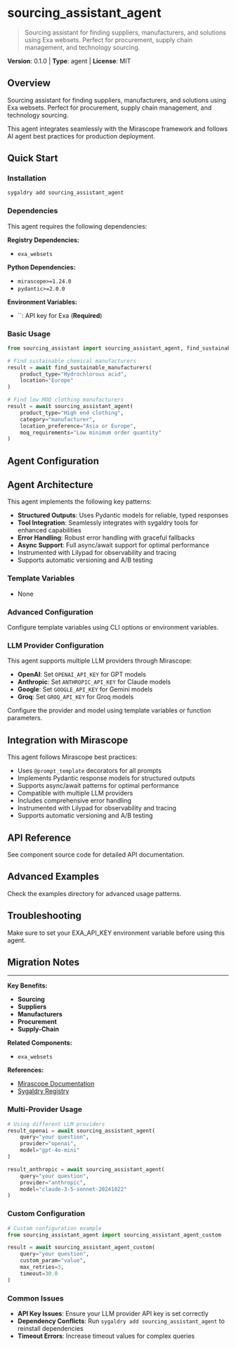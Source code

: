 # sourcing_assistant_agent
> Sourcing assistant for finding suppliers, manufacturers, and solutions using Exa websets. Perfect for procurement, supply chain management, and technology sourcing.

**Version**: 0.1.0 | **Type**: agent | **License**: MIT

## Overview

Sourcing assistant for finding suppliers, manufacturers, and solutions using Exa websets. Perfect for procurement, supply chain management, and technology sourcing.

This agent integrates seamlessly with the Mirascope framework and follows AI agent best practices for production deployment.

## Quick Start

### Installation

```bash
sygaldry add sourcing_assistant_agent
```

### Dependencies

This agent requires the following dependencies:

**Registry Dependencies:**

- `exa_websets`

**Python Dependencies:**

- `mirascope>=1.24.0`
- `pydantic>=2.0.0`

**Environment Variables:**

- ``: API key for Exa (**Required**)

### Basic Usage

```python
from sourcing_assistant import sourcing_assistant_agent, find_sustainable_manufacturers

# Find sustainable chemical manufacturers
result = await find_sustainable_manufacturers(
    product_type="Hydrochlorous acid",
    location="Europe"
)

# Find low MOQ clothing manufacturers
result = await sourcing_assistant_agent(
    product_type="High end clothing",
    category="manufacturer",
    location_preference="Asia or Europe",
    moq_requirements="Low minimum order quantity"
)
```

## Agent Configuration

## Agent Architecture

This agent implements the following key patterns:

- **Structured Outputs**: Uses Pydantic models for reliable, typed responses
- **Tool Integration**: Seamlessly integrates with sygaldry tools for enhanced capabilities
- **Error Handling**: Robust error handling with graceful fallbacks
- **Async Support**: Full async/await support for optimal performance
- Instrumented with Lilypad for observability and tracing
- Supports automatic versioning and A/B testing

### Template Variables

- None

### Advanced Configuration

Configure template variables using CLI options or environment variables.

### LLM Provider Configuration

This agent supports multiple LLM providers through Mirascope:

- **OpenAI**: Set `OPENAI_API_KEY` for GPT models
- **Anthropic**: Set `ANTHROPIC_API_KEY` for Claude models
- **Google**: Set `GOOGLE_API_KEY` for Gemini models
- **Groq**: Set `GROQ_API_KEY` for Groq models

Configure the provider and model using template variables or function parameters.

## Integration with Mirascope

This agent follows Mirascope best practices:

- Uses `@prompt_template` decorators for all prompts
- Implements Pydantic response models for structured outputs
- Supports async/await patterns for optimal performance
- Compatible with multiple LLM providers
- Includes comprehensive error handling
- Instrumented with Lilypad for observability and tracing
- Supports automatic versioning and A/B testing

## API Reference

See component source code for detailed API documentation.

## Advanced Examples

Check the examples directory for advanced usage patterns.

## Troubleshooting

Make sure to set your EXA_API_KEY environment variable before using this agent.

## Migration Notes

---

**Key Benefits:**

- **Sourcing**
- **Suppliers**
- **Manufacturers**
- **Procurement**
- **Supply-Chain**

**Related Components:**

- `exa_websets`

**References:**

- [Mirascope Documentation](https://mirascope.com)
- [Sygaldry Registry](https://github.com/greyhaven-ai/sygaldry)

### Multi-Provider Usage

```python
# Using different LLM providers
result_openai = await sourcing_assistant_agent(
    query="your question",
    provider="openai",
    model="gpt-4o-mini"
)

result_anthropic = await sourcing_assistant_agent(
    query="your question",
    provider="anthropic",
    model="claude-3-5-sonnet-20241022"
)
```

### Custom Configuration

```python
# Custom configuration example
from sourcing_assistant_agent import sourcing_assistant_agent_custom

result = await sourcing_assistant_agent_custom(
    query="your question",
    custom_param="value",
    max_retries=3,
    timeout=30.0
)
```

### Common Issues

- **API Key Issues**: Ensure your LLM provider API key is set correctly
- **Dependency Conflicts**: Run `sygaldry add sourcing_assistant_agent` to reinstall dependencies
- **Timeout Errors**: Increase timeout values for complex queries
